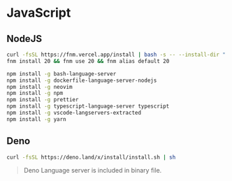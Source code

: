 # JavaScript

## NodeJS

```bash
curl -fsSL https://fnm.vercel.app/install | bash -s -- --install-dir "./.fnm" --skip-shell
fnm install 20 && fnm use 20 && fnm alias default 20
```

```bash
npm install -g bash-language-server
npm install -g dockerfile-language-server-nodejs
npm install -g neovim
npm install -g npm
npm install -g prettier
npm install -g typescript-language-server typescript
npm install -g vscode-langservers-extracted
npm install -g yarn
```

## Deno

```bash
curl -fsSL https://deno.land/x/install/install.sh | sh
```

> Deno Language server is included in binary file.

